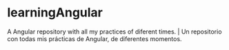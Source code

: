 # learningAngular
A Angular repository with all my practices of diferent times. | Un repositorio con todas mis prácticas de Angular, de diferentes momentos.
